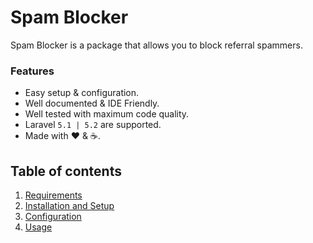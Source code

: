 # Spam Blocker

Spam Blocker is a package that allows you to block referral spammers.

### Features

  * Easy setup &amp; configuration.
  * Well documented &amp; IDE Friendly.
  * Well tested with maximum code quality.
  * Laravel `5.1 | 5.2` are supported.
  * Made with :heart: &amp; :coffee:.

## Table of contents

1. [Requirements](1-Requirements.md)
2. [Installation and Setup](2-Installation-and-Setup.md)
3. [Configuration](3-Configuration.md)
4. [Usage](4-Usage.md)
